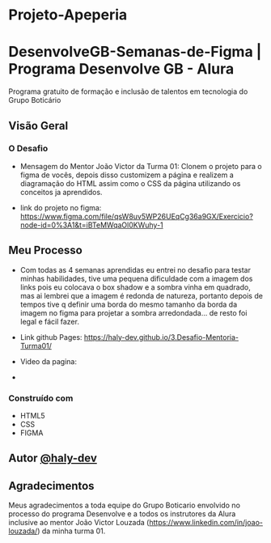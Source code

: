 # Projeto-Apeperia

# DesenvolveGB-Semanas-de-Figma | Programa Desenvolve GB - Alura 

Programa gratuito de formação e inclusão de talentos em tecnologia do Grupo Boticário

## Visão Geral

### O Desafio

- Mensagem do Mentor João Victor da Turma 01: Clonem o projeto para o figma de vocês, depois disso customizem a página e realizem a diagramação do HTML assim como o CSS da página utilizando os conceitos ja aprendidos. 

- link do projeto no figma: https://www.figma.com/file/qsW8uv5WP26UEqCg36a9GX/Exercicio?node-id=0%3A1&t=iBTeMWqaOl0KWuhy-1 

## Meu Processo

- Com todas as 4 semanas aprendidas eu entrei no desafio para testar minhas habilidades, tive uma pequena dificuldade com a imagem dos links pois eu colocava o box shadow e a sombra vinha em quadrado, mas ai lembrei que a imagem é redonda de natureza, portanto depois de tempos tive q definir uma borda do mesmo tamanho da borda da imagem no figma para projetar a sombra arredondada... de resto foi legal e fácil fazer.

- Link github Pages: https://haly-dev.github.io/3.Desafio-Mentoria-Turma01/

- Video da pagina:

- 


### Construído com

- HTML5
- CSS
- FIGMA

## Autor [@haly-dev](https://www.linkedin.com/in/halysson-franca/)

## Agradecimentos

Meus agradecimentos a toda equipe do Grupo Boticario envolvido no processo do programa Desenvolve e a todos os instrutores da Alura inclusive ao mentor João Victor Louzada (https://www.linkedin.com/in/joao-louzada/) da minha turma 01.